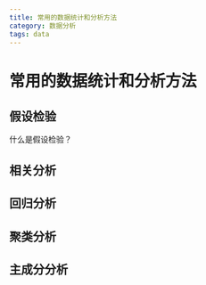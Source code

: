 ```yaml
---
title: 常用的数据统计和分析方法
category: 数据分析
tags: data
---
```


# 常用的数据统计和分析方法

## 假设检验

什么是假设检验？

## 相关分析

## 回归分析

## 聚类分析

## 主成分分析


